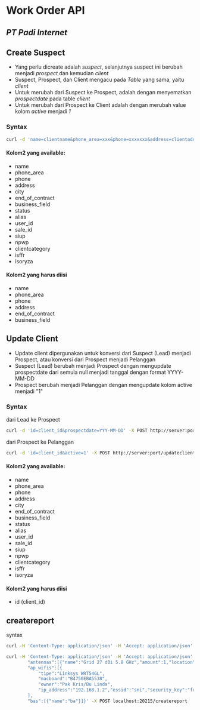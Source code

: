 # Work Order API
## _PT Padi Internet_

## Create Suspect
- Yang perlu dicreate adalah _suspect_, selanjutnya suspect ini berubah menjadi _prospect_ dan kemudian _client_
- Suspect, Prospect, dan Client mengacu pada _Table_ yang sama, yaitu _client_
- Untuk merubah dari Suspect ke Prospect, adalah dengan menyematkan _prospectdate_ pada table _client_
- Untuk merubah dari Prospect ke Client adalah dengan merubah value kolom _active_ menjadi _1_
### Syntax
```sh
curl -d 'name=clientname&phone_area=xxx&phone=xxxxxxx&address=clientaddress&city=clientcity&end_of_contract=YYY-MM-DD&business_field=clientbusinessfield' -X POST http://server:port/insertsuspect
```

#### Kolom2 yang available:
- name
- phone_area
- phone
- address
- city
- end_of_contract
- business_field
- status
- alias
- user_id
- sale_id
- siup
- npwp
- clientcategory
- isffr
- isoryza
#### Kolom2 yang harus diisi
- name
- phone_area
- phone
- address
- end_of_contract
- business_field

## Update Client
- Update client dipergunakan untuk konversi dari Suspect (Lead) menjadi Prospect, atau konversi dari Prospect menjadi Pelanggan
- Suspect (Lead) berubah menjadi Prospect dengan mengupdate prospectdate dari semula null menjadi tanggal dengan format YYYY-MM-DD
- Prospect berubah menjadi Pelanggan dengan mengupdate kolom active menjadi "1"

### Syntax
dari Lead ke Prospect
```sh
curl -d 'id=client_id&prospectdate=YYY-MM-DD' -X POST http://server:port/updateclient
```
dari Prospect ke Pelanggan
```sh
curl -d 'id=client_id&active=1' -X POST http://server:port/updateclient
```

#### Kolom2 yang available:
- name
- phone_area
- phone
- address
- city
- end_of_contract
- business_field
- status
- alias
- user_id
- sale_id
- siup
- npwp
- clientcategory
- isffr
- isoryza
#### Kolom2 yang harus diisi
- id (client_id)

## createreport

syntax
```sh
curl -H 'Content-Type: application/json' -H 'Accept: application/json' -X POST -d '{"tags":["tag1","tag2"],"question":"Which band?","answers":[{"id":"a0","answer":"Answer1"},{"id":"a1","answer":"answer2"}]}' http://localhost:20215/createreport
```


```sh
curl -H 'Content-Type: application/json' -H 'Accept: application/json' -d '{
        "antennas":[{"name":"Grid 27 dBi 5.8 GHz","amount":1,"location":"Tower 20 meter"}],
        "ap_wifis":[{
            "tipe":"Linksys WRT54GL",
            "macboard":"B4750EBA5538",
            "owner":"Pak Kris/Bu Linda",
            "ip_address":"192.168.1.2","essid":"sni","security_key":"freddy123","user":"root","password":"admin","location":"depan pintu"}
        ],
        "bas":[{"name":"ba"}]}' -X POST localhost:20215/createreport
```